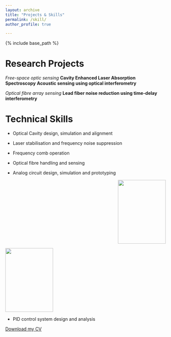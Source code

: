```yaml
---
layout: archive
title: "Projects & Skills"
permalink: /skill/
author_profile: true

---
```


{% include base_path %}

Research Projects
======
*Free-space optic sensing*
  **Cavity Enhanced Laser Absorption Spectroscopy**
  **Acoustic sensing using optical interferometry**

*Optical fibre array sensing*
  **Lead fiber noise reduction using time-delay interferometry**
  
  
Technical Skills
======
* Optical Cavity design, simulation and alignment

* Laser stabilisation and frequency noise suppression

* Frequency comb operation


* Optical fibre handling and sensing

* Analog circuit design, simulation and prototyping

<p align="right">
  <img width="150" height="200" src="http://yajieguan.github.io/images/Servo1.jpg">
</p>

<p align="left">
  <img width="150" height="200" src="http://yajieguan.github.io/images/Servo1.heic">
</p>


* PID control system design and analysis  



[Download my CV](https://yajieguan.github.io/files/Yajie_CV.pdf)

